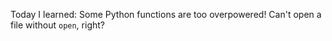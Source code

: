 Today I learned: Some Python functions are too overpowered!
Can't open a file without `open`, right?
